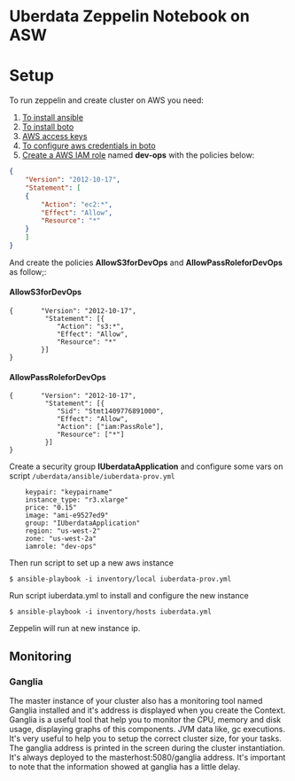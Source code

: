 # Uberdata Zeppelin Notebook on ASW
# Setup
To run zeppelin and create cluster on AWS you need:
 1. [To install ansible](http://docs.ansible.com/intro_installation.html#installing-the-control-machine)
 1. [To install boto](http://boto.readthedocs.org/en/latest/getting_started.html#installing-boto)
 1. [AWS access keys](http://aws.amazon.com/developers/access-keys)
 1. [To configure aws credentials in boto](http://boto.readthedocs.org/en/latest/getting_started.html#configuring-boto-credentials)
 1. [Create a AWS IAM role](http://docs.aws.amazon.com/IAM/latest/UserGuide/roles-creatingrole-service.html) named **dev-ops**
  with the policies below:
```JSON
{
    "Version": "2012-10-17",
    "Statement": [
    {
        "Action": "ec2:*",
        "Effect": "Allow",
        "Resource": "*"
    }
    ]
}
```
And create the policies **AllowS3forDevOps** and **AllowPassRoleforDevOps** as follow;:
#### AllowS3forDevOps
```
{       "Version": "2012-10-17",
         "Statement": [{         
	   		"Action": "s3:*",
		    "Effect": "Allow",           
			"Resource": "*"         
		}]
}
```
#### AllowPassRoleforDevOps
```
{       "Version": "2012-10-17",       
		 "Statement": [{           
		 	"Sid": "Stmt1409776891000",           
			"Effect": "Allow",           
			"Action": ["iam:PassRole"],
            "Resource": ["*"]         
		 }]     
}
```
Create a security group **IUberdataApplication** and configure some vars on script ```/uberdata/ansible/iuberdata-prov.yml```
```
    keypair: "keypairname"
    instance_type: "r3.xlarge"
    price: "0.15"
    image: "ami-e9527ed9"
    group: "IUberdataApplication"
    region: "us-west-2"
    zone: "us-west-2a"
    iamrole: "dev-ops"
```
Then run script  to set up a new aws instance
```
$ ansible-playbook -i inventory/local iuberdata-prov.yml
```
Run script iuberdata.yml to install and configure the new instance
```
$ ansible-playbook -i inventory/hosts iuberdata.yml
```
Zeppelin will run at new instance ip.

## Monitoring
### Ganglia

The master instance of your cluster also has a monitoring tool named Ganglia installed and it's address is displayed when you create the Context.
Ganglia is a useful tool that help you to monitor the CPU, memory and disk usage, displaying graphs of this components. JVM data like, gc executions. It's very useful to help you to setup the correct cluster size, for your tasks.
The ganglia address is printed in the screen during the cluster instantiation. It's always deployed to the masterhost:5080/ganglia address.
It's important to note that the information showed at ganglia has a little delay.